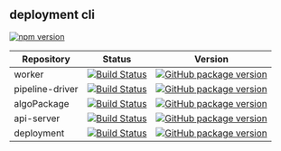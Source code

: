 ## deployment cli
[![npm version](https://badge.fury.io/js/%40hkube%2Fhkube.svg)](https://badge.fury.io/js/%40hkube%2Fhkube)

Repository|Status|Version
--- | --- | ---
worker | [![Build Status](https://travis-ci.org/kube-HPC/worker.svg?branch=master)](https://travis-ci.org/kube-HPC/worker) | [![GitHub package version](https://img.shields.io/github/package-json/v/kube-hpc/worker.svg?style=social)](https://github.com/kube-HPC/worker) 
pipeline-driver | [![Build Status](https://travis-ci.org/kube-HPC/pipeline-driver.svg?branch=master)](https://travis-ci.org/kube-HPC/pipeline-driver) | [![GitHub package version](https://img.shields.io/github/package-json/v/kube-hpc/pipeline-driver.svg?style=social)](https://github.com/kube-HPC/pipeline-driver)
algoPackage | [![Build Status](https://travis-ci.org/kube-HPC/algoPackage.svg?branch=master)](https://travis-ci.org/kube-HPC/algoPackage) | [![GitHub package version](https://img.shields.io/github/package-json/v/kube-hpc/algoPackage.svg?style=social)](https://github.com/kube-HPC/algoPackage)
api-server | [![Build Status](https://travis-ci.org/kube-HPC/api-server.svg?branch=master)](https://travis-ci.org/kube-HPC/api-server) | [![GitHub package version](https://img.shields.io/github/package-json/v/kube-hpc/api-server.svg?style=social)](https://github.com/kube-HPC/api-server)
deployment | [![Build Status](https://travis-ci.org/kube-HPC/deployment.svg?branch=master)](https://travis-ci.org/kube-HPC/deployment)  | [![GitHub package version](https://img.shields.io/github/package-json/v/kube-hpc/deployment.svg?style=social)](https://github.com/kube-HPC/deployment)